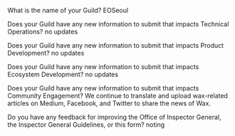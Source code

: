 What is the name of your Guild?
EOSeoul

Does your Guild have any new information to submit that impacts Technical Operations?
no updates

Does your Guild have any new information to submit that impacts Product Development?
no updates

Does your Guild have any new information to submit that impacts Ecosystem Development?
no updates

Does your Guild have any new information to submit that impacts Community Engagement?
We continue to translate and upload wax-related articles on Medium, Facebook, and Twitter to share the news of Wax.

Do you have any feedback for improving the Office of Inspector General, the Inspector General Guidelines, or this form?
noting
